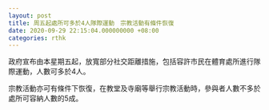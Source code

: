 ```yaml
---
layout: post
title: 周五起處所可多於4人隊際運動　宗教活動有條件恢復
date: 2020-09-29 22:15:04.000000000 +08:00
categories: rthk
---
```


政府宣布由本星期五起，放寬部分社交距離措施，包括容許市民在體育處所進行隊際運動，人數可多於4人。

宗教活動亦可有條件下恢復，在教堂及寺廟等舉行宗教活動時，參與者人數不多於處所可容納人數的5成。
